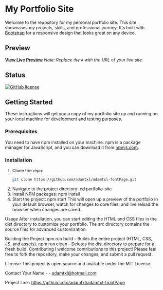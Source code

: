 # My Portfolio Site

Welcome to the repository for my personal portfolio site. This site showcases my projects, skills, and professional journey. It's built with [Bootstrap](https://getbootstrap.com/) for a responsive design that looks great on any device.

## Preview

**[View Live Preview](#)**
*Note: Replace the `#` with the URL of your live site.*

## Status

[![GitHub license](https://img.shields.io/badge/license-MIT-blue.svg)](LICENSE)

## Getting Started

These instructions will get you a copy of my portfolio site up and running on your local machine for development and testing purposes.

### Prerequisites

You need to have npm installed on your machine. npm is a package manager for JavaScript, and you can download it from [npmjs.com](https://www.npmjs.com/get-npm).

### Installation

1. Clone the repo:
   ```sh
   git clone https://github.com/adamtxl/adamtxl-fontPage.git
2. Navigate to the project directory:
  cd portfolio-site
3. Install NPM packages:
  npm install
4. Start the project:
  npm start
This will open up a preview of the portfolio in your default browser, watch for changes to core files, and live reload the browser when changes are saved.

Usage
After installation, you can start editing the HTML and CSS files in the dist directory to customize your portfolio. The src directory contains the source files for advanced customization.

Building the Project
npm run build - Builds the entire project (HTML, CSS, JS, and assets).
npm run clean - Deletes the dist directory to prepare for a fresh build.
Contributing
I welcome contributions to this project! Please feel free to fork the repository, make your changes, and submit a pull request.

License
This project is open source and available under the MIT License.

Contact
Your Name -  - adamtxl@hotmail.com

Project Link: https://github.com/adamtxl/adamtxl-frontPage
